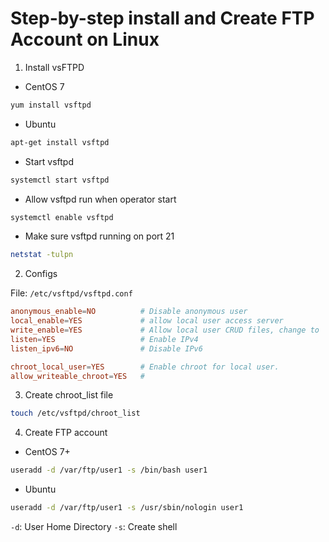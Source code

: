# Step-by-step install and Create FTP Account on Linux

1. Install vsFTPD

- CentOS 7

```sh
yum install vsftpd
```

- Ubuntu 

```sh
apt-get install vsftpd
```

- Start vsftpd

```sh
systemctl start vsftpd
```

- Allow vsftpd run when operator start

```sh
systemctl enable vsftpd
```

- Make sure vsftpd running on port 21

```sh
netstat -tulpn
```

2. Configs

File: `/etc/vsftpd/vsftpd.conf`

```conf
anonymous_enable=NO          # Disable anonymous user
local_enable=YES             # allow local user access server
write_enable=YES             # Allow local user CRUD files, change to `NO` only download
listen=YES                   # Enable IPv4
listen_ipv6=NO               # Disable IPv6

chroot_local_user=YES        # Enable chroot for local user.
allow_writeable_chroot=YES   #
```

3. Create chroot_list file

```sh
touch /etc/vsftpd/chroot_list
```

4. Create FTP account

- CentOS 7+

```sh
useradd -d /var/ftp/user1 -s /bin/bash user1
```

- Ubuntu

```sh
useradd -d /var/ftp/user1 -s /usr/sbin/nologin user1
```

`-d`: User Home Directory 
`-s`: Create shell
